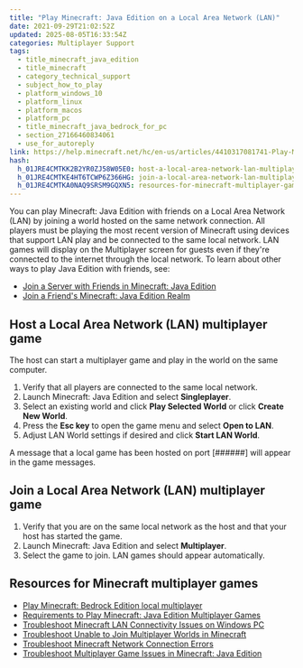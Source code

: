 ```yaml
---
title: "Play Minecraft: Java Edition on a Local Area Network (LAN)"
date: 2021-09-29T21:02:52Z
updated: 2025-08-05T16:33:54Z
categories: Multiplayer Support
tags:
  - title_minecraft_java_edition
  - title_minecraft
  - category_technical_support
  - subject_how_to_play
  - platform_windows_10
  - platform_linux
  - platform_macos
  - platform_pc
  - title_minecraft_java_bedrock_for_pc
  - section_27166460834061
  - use_for_autoreply
link: https://help.minecraft.net/hc/en-us/articles/4410317081741-Play-Minecraft-Java-Edition-on-a-Local-Area-Network-LAN
hash:
  h_01JRE4CMTKK2B2YR0ZJ58W05E0: host-a-local-area-network-lan-multiplayer-game
  h_01JRE4CMTKE4HT6TCWP6Z366HG: join-a-local-area-network-lan-multiplayer-game
  h_01JRE4CMTKA0NAQ9SRSM9GQXN5: resources-for-minecraft-multiplayer-games
---
```


You can play Minecraft: Java Edition with friends on a Local Area Network (LAN) by joining a world hosted on the same network connection. All players must be playing the most recent version of Minecraft using devices that support LAN play and be connected to the same local network. LAN games will display on the Multiplayer screen for guests even if they're connected to the internet through the local network. To learn about other ways to play Java Edition with friends, see:

- [Join a Server with Friends in Minecraft: Java Edition](./Play-Minecraft-Java-Edition-Online-in-a-Multiplayer-Server.md)
- [Join a Friend's Minecraft: Java Edition Realm](../Create-or-Join-Realms/Join-a-Minecraft-Java-Edition-Realm.md)

## Host a Local Area Network (LAN) multiplayer game

The host can start a multiplayer game and play in the world on the same computer. 

1.  Verify that all players are connected to the same local network.
2.  Launch Minecraft: Java Edition and select **Singleplayer**.
3.  Select an existing world and click **Play Selected World** or click **Create New World**.
4.  Press the **Esc key** to open the game menu and select **Open to LAN**. 
5.  Adjust LAN World settings if desired and click **Start LAN World**.

A message that a local game has been hosted on port \[######\] will appear in the game messages.

## Join a Local Area Network (LAN) multiplayer game

1.  Verify that you are on the same local network as the host and that your host has started the game.
2.  Launch Minecraft: Java Edition and select **Multiplayer**.
3.  Select the game to join. LAN games should appear automatically.

## Resources for Minecraft multiplayer games

- [Play Minecraft: Bedrock Edition local multiplayer](./Play-Minecraft-Bedrock-Edition-on-a-Local-Area-Network-LAN.md)
- [Requirements to Play Minecraft: Java Edition Multiplayer Games](./Requirements-to-Play-Minecraft-Multiplayer-Games.md)
- [Troubleshoot Minecraft LAN Connectivity Issues on Windows PC](../Performance-Troubleshooting/Troubleshoot-LAN-Connectivity-Issues-on-Minecraft-Java-Edition-for-Windows.md)
- [Troubleshoot Unable to Join Multiplayer Worlds in Minecraft](./Troubleshoot-Unable-to-Join-Multiplayer-Games-in-Minecraft.md)
- [Troubleshoot Minecraft Network Connection Errors](../Performance-Troubleshooting/Troubleshoot-Minecraft-Network-Connection-Errors.md)
- [Troubleshoot Multiplayer Game Issues in Minecraft: Java Edition](./Troubleshoot-Multiplayer-Game-Issues-in-Minecraft-Java-Edition.md)
